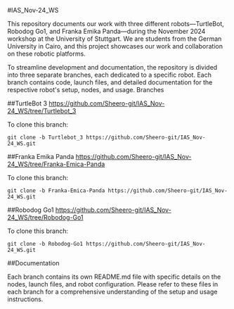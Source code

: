 #IAS_Nov-24_WS

This repository documents our work with three different robots—TurtleBot, Robodog Go1, and Franka Emika Panda—during the November 2024 workshop at the University of Stuttgart. We are students from the German University in Cairo, and this project showcases our work and collaboration on these robotic platforms.

To streamline development and documentation, the repository is divided into three separate branches, each dedicated to a specific robot. Each branch contains code, launch files, and detailed documentation for the respective robot's setup, nodes, and usage.
Branches

##TurtleBot 3
https://github.com/Sheero-git/IAS_Nov-24_WS/tree/Turtlebot_3

To clone this branch:  
```
git clone -b Turtlebot_3 https://github.com/Sheero-git/IAS_Nov-24_WS.git
```

##Franka Emika Panda
https://github.com/Sheero-git/IAS_Nov-24_WS/tree/Franka-Emica-Panda

To clone this branch:  
```
git clone -b Franka-Emica-Panda https://github.com/Sheero-git/IAS_Nov-24_WS.git
```

##Robodog Go1
https://github.com/Sheero-git/IAS_Nov-24_WS/tree/Robodog-Go1

To clone this branch:   
```
git clone -b Robodog-Go1 https://github.com/Sheero-git/IAS_Nov-24_WS.git
```

##Documentation

Each branch contains its own README.md file with specific details on the nodes, launch files, and robot configuration. Please refer to these files in each branch for a comprehensive understanding of the setup and usage instructions.
